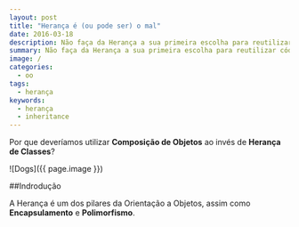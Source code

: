 ```yaml
---
layout: post
title: "Herança é (ou pode ser) o mal"
date: 2016-03-18
description: Não faça da Herança a sua primeira escolha para reutilizar código.
summary: Não faça da Herança a sua primeira escolha para reutilizar código.
image: /
categories: 
  - oo
tags:
  - herança
keywords:
  - herança
  - inheritance
--- 
```


Por que deveríamos utilizar **Composição de Objetos** ao invés de **Herança de Classes**?


<!--more-->

![Dogs]({{ page.image }})

##Indrodução

A Herança é um dos pilares da Orientação a Objetos, assim como **Encapsulamento** e **Polimorfismo**.